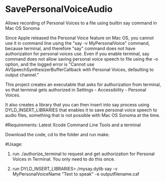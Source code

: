 # SavePersonalVoiceAudio

Allows recording of Personal Voices to a file using builtin say command in Mac OS Sonoma

Since Apple released the Personal Voice feature on Mac OS, you cannot use it in command line using the
"say -v MyPersonalVoice" command, 
because terminal, and therefore "say" command does not have authorization for personal voices use.
Even if you enable terminal, say command does not allow saving personal voice speech to file using the -o option,
and the logged error is "Cannot use AVSpeechSynthesizerBufferCallback with Personal Voices, defaulting to output channel."


This project creates an executable that asks for authorization from terminal, so that terminal gets authorized in Settings - Accessibility - Personal Voices.

It also creates a library that you can then insert into say process using DYLD_INSERT_LIBRARIES that enables it to save personal voice speech to audio files, something that is not possible with Mac OS Sonoma at the time.

#Requirements: 
Latest Xcode Command Line Tools and a terminal

Download the code, cd to the folder and run make.

#Usage:
1) run
./authorize_terminal to request and get authorization for Personal Voices in Terminal. You only need to do this once.

2) run 
DYLD_INSERT_LIBRARIES=./mysay.dylib say -v MyPersonalVoiceName "Text to speak" -e outputfilename.caf
